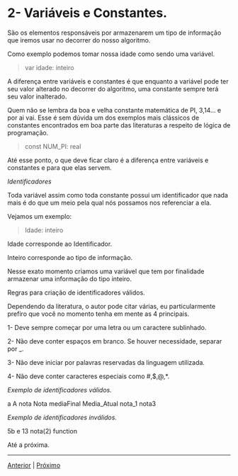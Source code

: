 # 2- Variáveis e Constantes.

São os elementos responsáveis por armazenarem um tipo de informação que iremos usar no decorrer do nosso algoritmo.

Como exemplo podemos tomar nossa idade como sendo uma variável.

> var idade: inteiro

A diferença entre variáveis e constantes é que enquanto a variável pode ter seu valor alterado no decorrer do algoritmo, uma constante sempre terá seu valor inalterado.

Quem não se lembra da boa e velha constante matemática de PI, 3,14... e por ai vai. Esse é sem dúvida um dos exemplos mais clássicos de constantes encontrados em boa parte das literaturas a respeito de lógica de programação.

> const NUM_PI: real

Até esse ponto, o que deve ficar claro é a diferença entre variáveis e constantes e para que elas servem.

*Identificadores*

Toda variável assim como toda constante possui um identificador que nada mais é do que um meio pela qual nós possamos nos referenciar a ela.

Vejamos um exemplo:

> Idade: inteiro

Idade corresponde ao Identificador.

Inteiro corresponde ao tipo de informação.

Nesse exato momento criamos uma variável que tem por finalidade armazenar uma informação do tipo inteiro.

Regras para criação de identificadores válidos.

Dependendo da literatura, o autor pode citar várias, eu particularmente prefiro que você no momento tenha em mente as 4 principais.

1- Deve sempre começar por uma letra ou um caractere sublinhado.

2- Não deve conter espaços em branco. Se houver necessidade, separar por _.

3- Não deve iniciar por palavras reservadas da linguagem utilizada.

4- Não deve conter caracteres especiais como #,$,@,*.

*Exemplo de identificadores válidos.*

a
A
nota
Nota
mediaFinal
Media_Atual
nota_1
nota3

*Exemplo de identificadores inválidos.*

5b
e 13
nota(2)
function

Até a próxima.

---

[Anterior](https://github.com/jefersonrodrigostefani/logica-e-algoritmos/blob/main/01.md) | [Próximo](https://github.com/jefersonrodrigostefani/logica-e-algoritmos/blob/main/03.md)